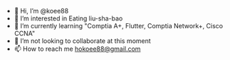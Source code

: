 - 👋 Hi, I’m @koee88
- 👀 I’m interested in Eating liu-sha-bao
- 🌱 I’m currently learning "Comptia A+, Flutter, Comptia Network+, Cisco CCNA"
- 💞️ I’m not looking to collaborate at this moment
- 📫 How to reach me hokoee88@gmail.com

<!---
koee88/koee88 is a ✨ special ✨ repository because its `README.md` (this file) appears on your GitHub profile.
You can click the Preview link to take a look at your changes.
--->
